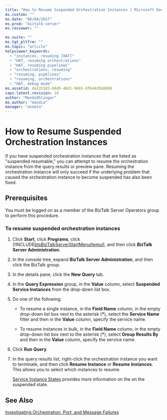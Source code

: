 ```yaml
---
title: "How to Resume Suspended Orchestration Instances | Microsoft Docs"
ms.custom: ""
ms.date: "06/08/2017"
ms.prod: "biztalk-server"
ms.reviewer: ""

ms.suite: ""
ms.tgt_pltfrm: ""
ms.topic: "article"
helpviewer_keywords: 
  - "instances, resuming [HAT]"
  - "HAT, resuming orchestrations"
  - "HAT, resuming pipelines"
  - "orchestrations, resuming"
  - "resuming, pipelines"
  - "resuming, orchestrations"
  - "HAT, debug mode"
ms.assetid: da133183-68d9-48d1-9601-8f6d4d5b8898
caps.latest.revision: 18
author: "MandiOhlinger"
ms.author: "mandia"
manager: "anneta"
---
```

# How to Resume Suspended Orchestration Instances
If you have suspended orchestration instances that are listed as "suspended resumable," you can attempt to resume the orchestration instance from the query results or preview pane. Resuming the orchestration instance will only succeed if the underlying problem that caused the orchestration instance to become suspended has also been fixed.  
  
## Prerequisites  
 You must be logged on as a member of the BizTalk Server Operators group to perform this procedure.  
  
### To resume suspended orchestration instances  
  
1.  Click **Start**, click **Programs**, click [!INCLUDE[btsBizTalkServerStartMenuItemui](../includes/btsbiztalkserverstartmenuitemui-md.md)], and then click **BizTalk Server Administration**.  
  
2.  In the console tree, expand **BizTalk Server Administration**, and then click the BizTalk group.  
  
3.  In the details pane, click the **New Query** tab.  
  
4.  In the **Query Expression** group, in the **Value** column, select **Suspended Service Instances** from the drop-down list box.  
  
5.  Do one of the following:  
  
    -   To resume a single instance, in the **Field Name** column, in the empty drop-down list box next to the asterisk (**\***), select the **Service Name** filter and then in the **Value** column, specify the service name.  
  
    -   To resume instances in bulk, in the **Field Name** column, in the empty drop-down list box next to the asterisk (**\***), select **Group Results By** and then in the **Value** column, specify the service name.  
  
6.  Click **Run Query**.  
  
7.  In the query results list, right-click the orchestration instance you want to terminate, and then click **Resume Instance** or **Resume Instances**. This allows you to select which instances to resume.  
  
     [Service Instance States](../core/service-instance-states.md) provides more information on the on the suspended state.  
  
## See Also  
 [Investigating Orchestration, Port, and Message Failures](../core/investigating-orchestration-port-and-message-failures.md)